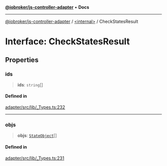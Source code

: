[**@iobroker/js-controller-adapter**](../../README.md) • **Docs**

***

[@iobroker/js-controller-adapter](../../globals.md) / [\<internal\>](../README.md) / CheckStatesResult

# Interface: CheckStatesResult

## Properties

### ids

> **ids**: `string`[]

#### Defined in

[adapter/src/lib/\_Types.ts:232](https://github.com/ioBroker/ioBroker.js-controller/blob/b50a278725d350a15d2e89556fee6afed5154f0b/packages/adapter/src/lib/_Types.ts#L232)

***

### objs

> **objs**: [`StateObject`](StateObject.md)[]

#### Defined in

[adapter/src/lib/\_Types.ts:231](https://github.com/ioBroker/ioBroker.js-controller/blob/b50a278725d350a15d2e89556fee6afed5154f0b/packages/adapter/src/lib/_Types.ts#L231)
